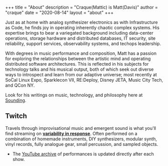 +++
title = "About"
description = "Craque(Mattic) is Matt(Davis)"
author = "craque"
date = "2020-08-14"
layout = "about"
+++

Just as at home with analog synthesizer electronics as with Infrastructure as Code, he finds joy in operating inherently chaotic complex systems. His expertise brings to bear a variegated background including data-center operations, storage hardware and distributed databases, IT security, site reliability, support services, observability systems, and techops leadership.

With degrees in music performance and composition, Matt has a passion for exploring the relationships between the artistic mind and operating distributed software architectures. This is reflected in his subjects for technology talks and his musical output, both of which seek out diverse ways to introspect and learn from our adaptive universe; most recently at SoCal Linux Expo, Sparklecon VII, RE:Deploy, Disney JETA, Music City Tech, and QCon NY.

Look for his writings on music, technology, and philosophy here at [Sounding](https://sounding.com).

## Twitch

Travels through improvisational music and emergent sound is what you'll find streaming on [**variability in response**](https://www.twitch.tv/craquemattic). Often performed on a combination of homemade instruments, DIY synthesizers, modular synth, vinyl records, fully analogue gear, small percussion, and sampled objects.

* The [YouTube archive](https://www.youtube.com/user/dtauvdiodr/videos) of performances is updated directly after each show.

